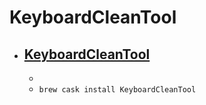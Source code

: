 # KeyboardCleanTool
- [KeyboardCleanTool](https://folivora.ai/keyboardcleantool)
  - 
  - 
  - `brew cask install KeyboardCleanTool`
